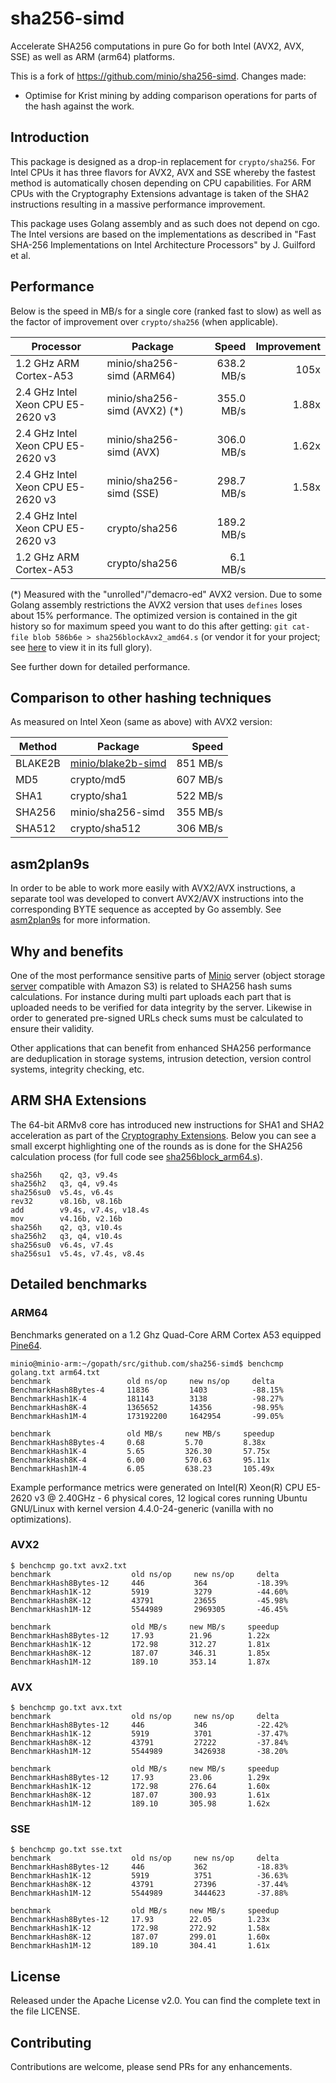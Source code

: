# sha256-simd

Accelerate SHA256 computations in pure Go for both Intel (AVX2, AVX, SSE) as well as ARM (arm64) platforms.

This is a fork of https://github.com/minio/sha256-simd. Changes made:

* Optimise for Krist mining by adding comparison operations for parts of the hash against the work.


## Introduction

This package is designed as a drop-in replacement for `crypto/sha256`. For Intel CPUs it has three flavors for AVX2, AVX and SSE whereby the fastest method is automatically chosen depending on CPU capabilities. For ARM CPUs with the Cryptography Extensions advantage is taken of the SHA2 instructions resulting in a massive performance improvement.

This package uses Golang assembly and as such does not depend on cgo. The Intel versions are based on the implementations as described in "Fast SHA-256 Implementations on Intel Architecture Processors" by J. Guilford et al.

## Performance

Below is the speed in MB/s for a single core (ranked fast to slow) as well as the factor of improvement over `crypto/sha256` (when applicable).

| Processor                         | Package                      |       Speed | Improvement |
| --------------------------------- | ---------------------------- | -----------:| -----------:|
| 1.2 GHz ARM Cortex-A53            | minio/sha256-simd (ARM64)    |  638.2 MB/s |        105x |
| 2.4 GHz Intel Xeon CPU E5-2620 v3 | minio/sha256-simd (AVX2) (*) |  355.0 MB/s |       1.88x |
| 2.4 GHz Intel Xeon CPU E5-2620 v3 | minio/sha256-simd (AVX)      |  306.0 MB/s |       1.62x |
| 2.4 GHz Intel Xeon CPU E5-2620 v3 | minio/sha256-simd (SSE)      |  298.7 MB/s |       1.58x |
| 2.4 GHz Intel Xeon CPU E5-2620 v3 | crypto/sha256                |  189.2 MB/s |             |
| 1.2 GHz ARM Cortex-A53            | crypto/sha256                |    6.1 MB/s |             |

(*) Measured with the "unrolled"/"demacro-ed" AVX2 version. Due to some Golang assembly restrictions the AVX2 version that uses `defines` loses about 15% performance. The optimized version is contained in the git history so for maximum speed you want to do this after getting: `git cat-file blob 586b6e > sha256blockAvx2_amd64.s` (or vendor it for your project; see [here](https://github.com/minio/sha256-simd/blob/13b11bdf9b0580a756a111492d2ae382bab7ec79/sha256blockAvx2_amd64.s) to view it in its full glory).

 See further down for detailed performance.

## Comparison to other hashing techniques

As measured on Intel Xeon (same as above) with AVX2 version:

| Method  | Package            |    Speed |
| ------- | -------------------| --------:|
| BLAKE2B | [minio/blake2b-simd](https://github.com/minio/blake2b-simd) | 851 MB/s |
| MD5     | crypto/md5         | 607 MB/s |
| SHA1    | crypto/sha1        | 522 MB/s |
| SHA256  | minio/sha256-simd  | 355 MB/s |
| SHA512  | crypto/sha512      | 306 MB/s |

asm2plan9s
----------

In order to be able to work more easily with AVX2/AVX instructions, a separate tool was developed to convert AVX2/AVX instructions into the corresponding BYTE sequence as accepted by Go assembly. See [asm2plan9s](https://github.com/minio/asm2plan9s) for more information.

Why and benefits
----------------

One of the most performance sensitive parts of [Minio](https://minio.io) server (object storage [server](https://github.com/minio/minio) compatible with Amazon S3) is related to SHA256 hash sums calculations. For instance during multi part uploads each part that is uploaded needs to be verified for data integrity by the server. Likewise in order to generated pre-signed URLs check sums must be calculated to ensure their validity.

Other applications that can benefit from enhanced SHA256 performance are deduplication in storage systems, intrusion detection, version control systems, integrity checking, etc.

ARM SHA Extensions
------------------

The 64-bit ARMv8 core has introduced new instructions for SHA1 and SHA2 acceleration as part of the [Cryptography Extensions](http://infocenter.arm.com/help/index.jsp?topic=/com.arm.doc.ddi0501f/CHDFJBCJ.html). Below you can see a small excerpt highlighting one of the rounds as is done for the SHA256 calculation process (for full code see [sha256block_arm64.s](https://github.com/minio/sha256-simd/blob/master/sha256block_arm64.s)).

 ```
 sha256h    q2, q3, v9.4s
 sha256h2   q3, q4, v9.4s
 sha256su0  v5.4s, v6.4s
 rev32      v8.16b, v8.16b
 add        v9.4s, v7.4s, v18.4s
 mov        v4.16b, v2.16b
 sha256h    q2, q3, v10.4s
 sha256h2   q3, q4, v10.4s
 sha256su0  v6.4s, v7.4s
 sha256su1  v5.4s, v7.4s, v8.4s
 ```

Detailed benchmarks
-------------------

### ARM64

Benchmarks generated on a 1.2 Ghz Quad-Core ARM Cortex A53 equipped [Pine64](https://www.pine64.com/).

```
minio@minio-arm:~/gopath/src/github.com/sha256-simd$ benchcmp golang.txt arm64.txt
benchmark                 old ns/op     new ns/op     delta
BenchmarkHash8Bytes-4     11836         1403          -88.15%
BenchmarkHash1K-4         181143        3138          -98.27%
BenchmarkHash8K-4         1365652       14356         -98.95%
BenchmarkHash1M-4         173192200     1642954       -99.05%

benchmark                 old MB/s     new MB/s     speedup
BenchmarkHash8Bytes-4     0.68         5.70         8.38x
BenchmarkHash1K-4         5.65         326.30       57.75x
BenchmarkHash8K-4         6.00         570.63       95.11x
BenchmarkHash1M-4         6.05         638.23       105.49x
```

Example performance metrics were generated on  Intel(R) Xeon(R) CPU E5-2620 v3 @ 2.40GHz - 6 physical cores, 12 logical cores running Ubuntu GNU/Linux with kernel version 4.4.0-24-generic (vanilla with no optimizations).

### AVX2

```
$ benchcmp go.txt avx2.txt
benchmark                  old ns/op     new ns/op     delta
BenchmarkHash8Bytes-12     446           364           -18.39%
BenchmarkHash1K-12         5919          3279          -44.60%
BenchmarkHash8K-12         43791         23655         -45.98%
BenchmarkHash1M-12         5544989       2969305       -46.45%

benchmark                  old MB/s     new MB/s     speedup
BenchmarkHash8Bytes-12     17.93        21.96        1.22x
BenchmarkHash1K-12         172.98       312.27       1.81x
BenchmarkHash8K-12         187.07       346.31       1.85x
BenchmarkHash1M-12         189.10       353.14       1.87x
```

### AVX

```
$ benchcmp go.txt avx.txt
benchmark                  old ns/op     new ns/op     delta
BenchmarkHash8Bytes-12     446           346           -22.42%
BenchmarkHash1K-12         5919          3701          -37.47%
BenchmarkHash8K-12         43791         27222         -37.84%
BenchmarkHash1M-12         5544989       3426938       -38.20%

benchmark                  old MB/s     new MB/s     speedup
BenchmarkHash8Bytes-12     17.93        23.06        1.29x
BenchmarkHash1K-12         172.98       276.64       1.60x
BenchmarkHash8K-12         187.07       300.93       1.61x
BenchmarkHash1M-12         189.10       305.98       1.62x
```

### SSE

```
$ benchcmp go.txt sse.txt
benchmark                  old ns/op     new ns/op     delta
BenchmarkHash8Bytes-12     446           362           -18.83%
BenchmarkHash1K-12         5919          3751          -36.63%
BenchmarkHash8K-12         43791         27396         -37.44%
BenchmarkHash1M-12         5544989       3444623       -37.88%

benchmark                  old MB/s     new MB/s     speedup
BenchmarkHash8Bytes-12     17.93        22.05        1.23x
BenchmarkHash1K-12         172.98       272.92       1.58x
BenchmarkHash8K-12         187.07       299.01       1.60x
BenchmarkHash1M-12         189.10       304.41       1.61x
```

License
-------

Released under the Apache License v2.0. You can find the complete text in the file LICENSE.

Contributing
------------

Contributions are welcome, please send PRs for any enhancements.
